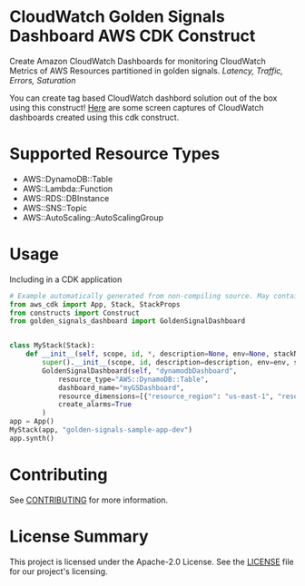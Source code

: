 # CloudWatch Golden Signals Dashboard AWS CDK Construct

Create Amazon CloudWatch Dashboards for monitoring CloudWatch Metrics of AWS Resources partitioned in golden signals. *Latency, Traffic, Errors, Saturation*

You can create tag based CloudWatch dashbord solution out of the box using this construct! [Here](https://github.com/cdklabs/cdk-golden-signals-dashboard/tree/main/dashboard-images) are some screen captures of CloudWatch dashboards created using this cdk construct.

# Supported Resource Types

* AWS::DynamoDB::Table
* AWS::Lambda::Function
* AWS::RDS::DBInstance
* AWS::SNS::Topic
* AWS::AutoScaling::AutoScalingGroup

# Usage

<summary>Including in a CDK application</summary>

```python
# Example automatically generated from non-compiling source. May contain errors.
from aws_cdk import App, Stack, StackProps
from constructs import Construct
from golden_signals_dashboard import GoldenSignalDashboard


class MyStack(Stack):
    def __init__(self, scope, id, *, description=None, env=None, stackName=None, tags=None, synthesizer=None, terminationProtection=None, analyticsReporting=None):
        super().__init__(scope, id, description=description, env=env, stackName=stackName, tags=tags, synthesizer=synthesizer, terminationProtection=terminationProtection, analyticsReporting=analyticsReporting)
        GoldenSignalDashboard(self, "dynamodbDashboard",
            resource_type="AWS::DynamoDB::Table",
            dashboard_name="myGSDashboard",
            resource_dimensions=[{"resource_region": "us-east-1", "resources": ["Table1", "Table2"]}],
            create_alarms=True
        )
app = App()
MyStack(app, "golden-signals-sample-app-dev")
app.synth()
```

# Contributing

See [CONTRIBUTING](./CONTRIBUTING.md) for more information.

# License Summary

This project is licensed under the Apache-2.0 License. See the [LICENSE](LICENSE) file for our project's licensing.
